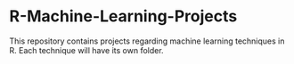 # R-Machine-Learning-Projects

This repository contains projects regarding machine learning techniques in R. Each technique will have its own folder.
